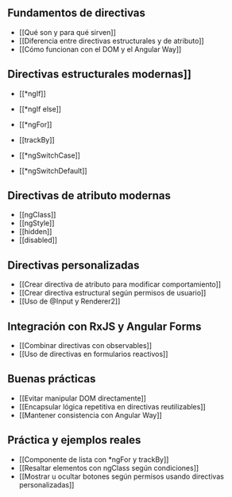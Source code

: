 ## Fundamentos de directivas

- [[Qué son y para qué sirven]]
- [[Diferencia entre directivas estructurales y de atributo]]
- [[Cómo funcionan con el DOM y el Angular Way]]
## Directivas estructurales modernas]]

- [[*ngIf]]
    
- [[*ngIf else]]
    
- [[*ngFor]]
    
- [[trackBy]]
    
- [[*ngSwitchCase]]
    
- [[*ngSwitchDefault]]
    

## Directivas de atributo modernas
- [[ngClass]]
- [[ngStyle]]
- [[hidden]]
- [[disabled]]
## Directivas personalizadas
- [[Crear directiva de atributo para modificar comportamiento]]
- [[Crear directiva estructural según permisos de usuario]]
- [[Uso de @Input y Renderer2]]
## Integración con RxJS y Angular Forms
- [[Combinar directivas con observables]]
- [[Uso de directivas en formularios reactivos]]
## Buenas prácticas
- [[Evitar manipular DOM directamente]]
- [[Encapsular lógica repetitiva en directivas reutilizables]]
- [[Mantener consistencia con Angular Way]]
## Práctica y ejemplos reales
- [[Componente de lista con *ngFor y trackBy]]
- [[Resaltar elementos con ngClass según condiciones]]
- [[Mostrar u ocultar botones según permisos usando directivas personalizadas]]
